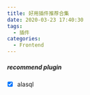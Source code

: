 ```yaml
---
title: 好用插件推荐合集
date: 2020-03-23 17:40:30
tags:
  - 插件
categories:
  - Frontend
---
```


##### recommend plugin

- [x] alasql
